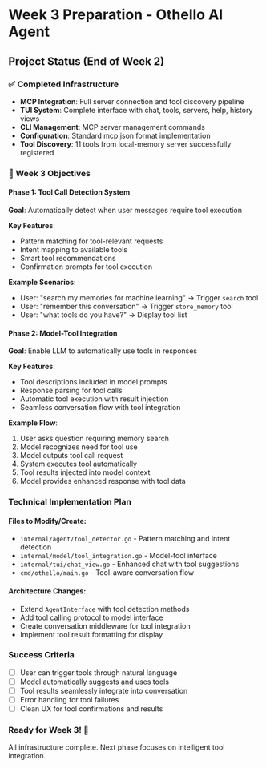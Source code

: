 # Week 3 Preparation - Othello AI Agent

## Project Status (End of Week 2)

### ✅ Completed Infrastructure
- **MCP Integration**: Full server connection and tool discovery pipeline
- **TUI System**: Complete interface with chat, tools, servers, help, history views  
- **CLI Management**: MCP server management commands
- **Configuration**: Standard mcp.json format implementation
- **Tool Discovery**: 11 tools from local-memory server successfully registered

### 🎯 Week 3 Objectives

#### Phase 1: Tool Call Detection System
**Goal**: Automatically detect when user messages require tool execution

**Key Features**:
- Pattern matching for tool-relevant requests
- Intent mapping to available tools  
- Smart tool recommendations
- Confirmation prompts for tool execution

**Example Scenarios**:
- User: "search my memories for machine learning" → Trigger `search` tool
- User: "remember this conversation" → Trigger `store_memory` tool
- User: "what tools do you have?" → Display tool list

#### Phase 2: Model-Tool Integration  
**Goal**: Enable LLM to automatically use tools in responses

**Key Features**:
- Tool descriptions included in model prompts
- Response parsing for tool calls
- Automatic tool execution with result injection
- Seamless conversation flow with tool integration

**Example Flow**:
1. User asks question requiring memory search
2. Model recognizes need for tool use
3. Model outputs tool call request  
4. System executes tool automatically
5. Tool results injected into model context
6. Model provides enhanced response with tool data

### Technical Implementation Plan

#### Files to Modify/Create:
- `internal/agent/tool_detector.go` - Pattern matching and intent detection
- `internal/model/tool_integration.go` - Model-tool interface
- `internal/tui/chat_view.go` - Enhanced chat with tool suggestions
- `cmd/othello/main.go` - Tool-aware conversation flow

#### Architecture Changes:
- Extend `AgentInterface` with tool detection methods
- Add tool calling protocol to model interface
- Create conversation middleware for tool integration
- Implement tool result formatting for display

### Success Criteria
- [ ] User can trigger tools through natural language
- [ ] Model automatically suggests and uses tools
- [ ] Tool results seamlessly integrate into conversation
- [ ] Error handling for tool failures
- [ ] Clean UX for tool confirmations and results

### Ready for Week 3! 🚀
All infrastructure complete. Next phase focuses on intelligent tool integration.